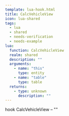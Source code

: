 ```yaml
---
template: lua-hook.html
title: CalcVehicleView
icon: lua-shared
tags:
  - lua
  - shared
  - needs-verification
  - needs-example
lua:
  function: CalcVehicleView
  realm: shared
  description: ""
  arguments:
    - name: "this"
      type: entity
    - name: "table"
      type: table
  returns:
    - type: unknown
      description: ""
---
```


<div class="lua__search__keywords">
hook CalcVehicleView &#x2013; ""
</div>

